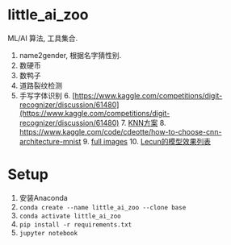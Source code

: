 # little_ai_zoo

ML/AI 算法, 工具集合.

1. name2gender, 根据名字猜性别.
2. 数硬币
3. 数鸭子
4. 道路裂纹检测
5. 手写字体识别
    6. [https://www.kaggle.com/competitions/digit-recognizer/discussion/61480](https://www.kaggle.com/competitions/digit-recognizer/discussion/61480)
    7. [KNN方案](https://www.kaggle.com/code/cdeotte/mnist-perfect-100-using-knn)
    8. https://www.kaggle.com/code/cdeotte/how-to-choose-cnn-architecture-mnist
    9. [full images](http://yann.lecun.com/exdb/mnist/)
    10. [Lecun的模型效果列表](https://yann.lecun.com/exdb/mnist/)


# Setup

1. 安装Anaconda
2. `conda create --name little_ai_zoo --clone base`
3. `conda activate little_ai_zoo`
4. `pip install -r requirements.txt`
5. `jupyter notebook`
